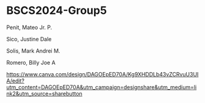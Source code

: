 # BSCS2024-Group5

Penit, Mateo Jr. P.

Sico, Justine Dale

Solis, Mark Andrei M.

Romero, Billy Joe A




https://www.canva.com/design/DAGOEpED70A/Kg9XHDDLb43vZCRvuU3UIA/edit?utm_content=DAGOEpED70A&utm_campaign=designshare&utm_medium=link2&utm_source=sharebutton
